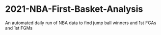 # 2021-NBA-First-Basket-Analysis
An automated daily run of NBA data to find jump ball winners and 1st FGAs and 1st FGMs
